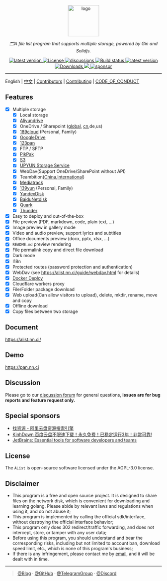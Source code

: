 <div align="center">
  <a href="https://alist.nn.ci"><img height="100px" alt="logo" src="https://cdn.jsdelivr.net/gh/alist-org/logo@main/logo.svg"/></a>
  <p><em>🗂️A file list program that supports multiple storage, powered by Gin and Solidjs.</em></p>
  <a href="https://goreportcard.com/report/github.com/alist-org/alist/v3">
    <img src="https://goreportcard.com/badge/github.com/alist-org/alist/v3" alt="latest version" />
  </a>
  <a href="https://github.com/Xhofe/alist/blob/main/LICENSE">
    <img src="https://img.shields.io/github/license/Xhofe/alist" alt="License" />
  </a>
  <a href="https://github.com/Xhofe/alist/discussions">
    <img src="https://img.shields.io/github/discussions/Xhofe/alist?color=%23ED8936" alt="discussions" />
  </a>
  <a href="https://github.com/Xhofe/alist/actions?query=workflow%3ABuild">
    <img src="https://img.shields.io/github/workflow/status/Xhofe/alist/build" alt="Build status" />
  </a>
  <a href="https://github.com/Xhofe/alist/releases">
    <img src="https://img.shields.io/github/release/Xhofe/alist" alt="latest version" />
  </a>
  <a href="https://github.com/Xhofe/alist/releases">
    <img src="https://img.shields.io/github/downloads/Xhofe/alist/total?color=%239F7AEA" alt="Downloads" />
  </a>
  <a title="Crowdin" target="_blank" href="https://crwd.in/alist">
    <img src="https://badges.crowdin.net/alist/localized.svg">
  </a>
  <a href="https://pay.xhofe.top">
    <img src="https://img.shields.io/badge/%24-sponsor-ff69b4.svg" alt="sponsor" />
  </a>
</div>

---

English | [中文](./README_cn.md) | [Contributors](./CONTRIBUTORS.md) | [Contributing](./CONTRIBUTING.md) | [CODE_OF_CONDUCT](./CODE_OF_CONDUCT.md)

## Features

- [x] Multiple storage
    - [x] Local storage
    - [x] [Aliyundrive](https://www.aliyundrive.com/)
    - [x] OneDrive / Sharepoint ([global](https://www.office.com/), [cn](https://portal.partner.microsoftonline.cn),de,us)
    - [x] [189cloud](https://cloud.189.cn) (Personal, Family)
    - [x] [GoogleDrive](https://drive.google.com/)
    - [x] [123pan](https://www.123pan.com/)
    - [x] FTP / SFTP
    - [x] [PikPak](https://www.mypikpak.com/)
    - [x] [S3](https://aws.amazon.com/s3/)
    - [x] [UPYUN Storage Service](https://www.upyun.com/products/file-storage)
    - [x] WebDav(Support OneDrive/SharePoint without API)
    - [x] Teambition([China](https://www.teambition.com/ ),[International](https://us.teambition.com/ ))
    - [x] [Mediatrack](https://www.mediatrack.cn/)
    - [x] [139yun](https://yun.139.com/) (Personal, Family)
    - [x] [YandexDisk](https://disk.yandex.com/)
    - [x] [BaiduNetdisk](http://pan.baidu.com/)
    - [x] [Quark](https://pan.quark.cn)
    - [x] [Thunder](https://pan.xunlei.com)
- [x] Easy to deploy and out-of-the-box
- [x] File preview (PDF, markdown, code, plain text, ...)
- [x] Image preview in gallery mode
- [x] Video and audio preview, support lyrics and subtitles
- [x] Office documents preview (docx, pptx, xlsx, ...)
- [x] `README.md` preview rendering
- [x] File permalink copy and direct file download
- [x] Dark mode
- [x] I18n
- [x] Protected routes (password protection and authentication)
- [x] WebDav (see https://alist.nn.ci/guide/webdav.html for details)
- [x] [Docker Deploy](https://hub.docker.com/r/xhofe/alist)
- [x] Cloudflare workers proxy
- [x] File/Folder package download
- [x] Web upload(Can allow visitors to upload), delete, mkdir, rename, move and copy
- [x] Offline download
- [x] Copy files between two storage

## Document

<https://alist.nn.ci/>

## Demo

<https://pan.nn.ci>

## Discussion

Please go to our [discussion forum](https://github.com/Xhofe/alist/discussions) for general questions, **issues are for bug reports and feature request only.**

## Special sponsors
- [找资源 - 阿里云盘资源搜索引擎](https://zhaoziyuan.la/)
- [KinhDown 百度云盘不限速下载！永久免费！已稳定运行3年！非常可靠!](https://kinhdown.com/?Type=Tutorials)
- [JetBrains: Essential tools for software developers and teams](https://www.jetbrains.com/)

## License

The `AList` is open-source software licensed under the AGPL-3.0 license.

## Disclaimer
- This program is a free and open source project. It is designed to share files on the network disk, which is convenient for downloading and learning golang. Please abide by relevant laws and regulations when using it, and do not abuse it;
- This program is implemented by calling the official sdk/interface, without destroying the official interface behavior;
- This program only does 302 redirect/traffic forwarding, and does not intercept, store, or tamper with any user data;
- Before using this program, you should understand and bear the corresponding risks, including but not limited to account ban, download speed limit, etc., which is none of this program's business;
- If there is any infringement, please contact me by [email](mailto:i@nn.ci), and it will be dealt with in time.

---

> [@Blog](https://nn.ci/) · [@GitHub](https://github.com/Xhofe) · [@TelegramGroup](https://t.me/alist_chat) · [@Discord](https://discord.gg/F4ymsH4xv2)